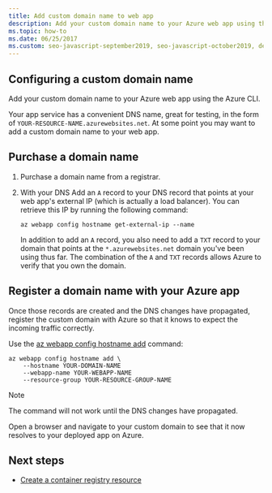 ```yaml
---
title: Add custom domain name to web app
description: Add your custom domain name to your Azure web app using the Azure CLI.
ms.topic: how-to
ms.date: 06/25/2017
ms.custom: seo-javascript-september2019, seo-javascript-october2019, devx-track-js, devx-track-azurecli
---
```


## Configuring a custom domain name

Add your custom domain name to your Azure web app using the Azure CLI. 

Your app service has a convenient DNS name, great for testing, in the form of `YOUR-RESOURCE-NAME.azurewebsites.net`. At some point you may want to add a custom domain name to your web app. 

## Purchase a domain name

1. Purchase a domain name from a registrar. 

1. With your DNS Add an `A` record to your DNS record that points at your web app's external IP (which is actually a load balancer). You can retrieve this IP by running the following command:

    ```azurecli
    az webapp config hostname get-external-ip --name
    ```

    In addition to add an `A` record, you also need to add a `TXT` record to your domain that points at the `*.azurewebsites.net` domain you've been using thus far. The combination of the `A` and `TXT` records allows Azure to verify that you own the domain.

## Register a domain name with your Azure app

Once those records are created and the DNS changes have propagated, register the custom domain with Azure so that it knows to expect the incoming traffic correctly.

Use the [az webapp config hostname add](/cli/azure/webapp/config/hostname?view=azure-cli-latest) command:

```azurecli
az webapp config hostname add \
    --hostname YOUR-DOMAIN-NAME
    --webapp-name YOUR-WEBAPP-NAME
    --resource-group YOUR-RESOURCE-GROUP-NAME
```

> [!NOTE]
> The command will not work until the DNS changes have propagated.

Open a browser and navigate to your custom domain to see that it now resolves to your deployed app on Azure.

## Next steps

* [Create a container registry resource](create-container-registry-resource.md)
